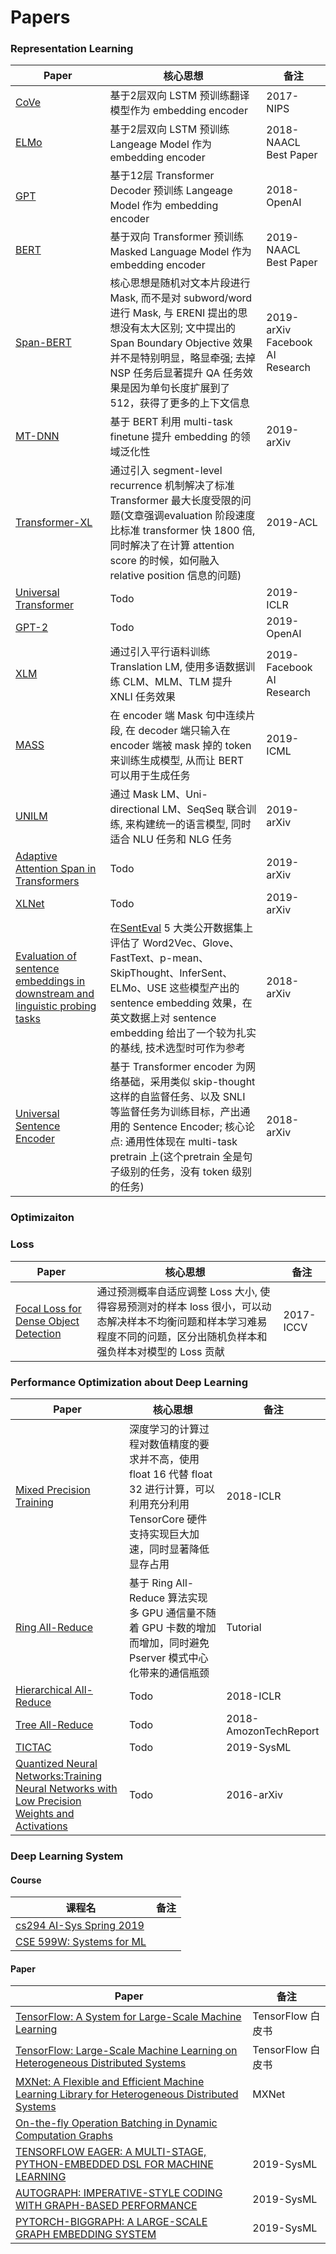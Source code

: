  # Papers

 ### Representation Learning

| Paper | 核心思想 | 备注 |
| --- | --- |--- |
|[CoVe](https://einstein.ai/static/images/pages/research/cove/McCann2017LearnedIT.pdf)  | 基于2层双向 LSTM 预训练翻译模型作为 embedding encoder | 2017-NIPS|
|[ELMo](https://arxiv.org/pdf/1802.05365.pdf)  | 基于2层双向 LSTM 预训练 Langeage Model 作为 embedding encoder | 2018-NAACL Best Paper|
|[GPT](https://s3-us-west-2.amazonaws.com/openai-assets/research-covers/language-unsupervised/language_understanding_paper.pdf)  | 基于12层 Transformer Decoder 预训练 Langeage Model 作为 embedding encoder | 2018-OpenAI |
|[BERT](https://arxiv.org/pdf/1810.04805.pdf)  |  基于双向 Transformer 预训练 Masked Language Model 作为 embedding encoder |2019-NAACL Best Paper|
|[Span-BERT](https://arxiv.org/pdf/1907.10529.pdf) |核心思想是随机对文本片段进行 Mask, 而不是对 subword/word 进行 Mask, 与 ERENI 提出的思想没有太大区别; 文中提出的 Span Boundary Objective 效果并不是特别明显，略显牵强; 去掉 NSP 任务后显著提升 QA 任务效果是因为单句长度扩展到了 512，获得了更多的上下文信息|2019-arXiv Facebook AI Research|
|[MT-DNN](https://arxiv.org/pdf/1901.11504.pdf)  |  基于 BERT 利用 multi-task finetune 提升 embedding 的领域泛化性 |2019-arXiv|
|[Transformer-XL](https://arxiv.org/abs/1901.02860)  | 通过引入 segment-level recurrence 机制解决了标准 Transformer 最大长度受限的问题(文章强调evaluation 阶段速度比标准 transformer 快 1800 倍, 同时解决了在计算 attention score 的时候，如何融入 relative position 信息的问题)|2019-ACL|
|[Universal Transformer](https://arxiv.org/abs/1807.03819)  | Todo| 2019-ICLR|
|[GPT-2](https://d4mucfpksywv.cloudfront.net/better-language-models/language_models_are_unsupervised_multitask_learners.pdf) | Todo | 2019-OpenAI|
|[XLM](https://arxiv.org/abs/1901.07291)| 通过引入平行语料训练 Translation LM, 使用多语数据训练 CLM、MLM、TLM 提升 XNLI 任务效果| 2019-Facebook AI Research |
|[MASS](https://arxiv.org/abs/1905.02450)| 在 encoder 端 Mask 句中连续片段, 在 decoder 端只输入在 encoder 端被 mask 掉的 token 来训练生成模型, 从而让 BERT 可以用于生成任务| 2019-ICML |
|[UNILM](https://arxiv.org/abs/1905.03197)| 通过 Mask LM、Uni-directional LM、SeqSeq 联合训练, 来构建统一的语言模型, 同时适合 NLU 任务和 NLG 任务| 2019-arXiv |
|[Adaptive Attention Span in Transformers](https://arxiv.org/abs/1905.07799)| Todo | 2019-arXiv |
|[XLNet](https://arxiv.org/pdf/1906.08237.pdf)| Todo | 2019-arXiv |
|[Evaluation of sentence embeddings in downstream and linguistic probing tasks](https://arxiv.org/pdf/1806.06259.pdf)| 在[SentEval](https://github.com/facebookresearch/SentEval) 5 大类公开数据集上评估了 Word2Vec、Glove、FastText、p-mean、SkipThought、InferSent、ELMo、USE 这些模型产出的 sentence embedding 效果，在英文数据上对 sentence embedding 给出了一个较为扎实的基线, 技术选型时可作为参考 | 2018-arXiv |
|[Universal Sentence Encoder](https://arxiv.org/pdf/1803.11175.pdf)| 基于 Transformer encoder 为网络基础，采用类似 skip-thought 这样的自监督任务、以及 SNLI 等监督任务为训练目标，产出通用的 Sentence Encoder; 核心论点: 通用性体现在 multi-task pretrain 上(这个pretrain 全是句子级别的任务，没有 token 级别的任务)| 2018-arXiv |


### Optimizaiton
### Loss
| Paper | 核心思想 | 备注 |
| --- | --- |--- |
|[Focal Loss for Dense Object Detection](https://arxiv.org/abs/1708.02002)| 通过预测概率自适应调整 Loss 大小, 使得容易预测对的样本 loss 很小，可以动态解决样本不均衡问题和样本学习难易程度不同的问题，区分出随机负样本和强负样本对模型的 Loss 贡献 | 2017-ICCV |

### Performance Optimization about Deep Learning
| Paper | 核心思想 | 备注 |
| --- | --- |--- |
|[Mixed Precision Training](https://arxiv.org/abs/1710.03740)|深度学习的计算过程对数值精度的要求并不高，使用 float 16 代替 float 32 进行计算，可以利用充分利用 TensorCore 硬件支持实现巨大加速，同时显著降低显存占用| 2018-ICLR |
|[Ring All-Reduce](http://on-demand.gputechconf.com/gtc/2017/presentation/s7543-andrew-gibiansky-effectively-scakukbg-deep-learning-frameworks.pdf)| 基于 Ring All-Reduce 算法实现多 GPU 通信量不随着 GPU 卡数的增加而增加，同时避免 Pserver 模式中心化带来的通信瓶颈 | Tutorial|
|[Hierarchical All-Reduce](http://learningsys.org/nips18/assets/papers/6CameraReadySubmissionlearnsys2018_blc.pdf)| Todo | 2018-ICLR |
|[Tree All-Reduce](https://web.ece.ucdavis.edu/~ctcyang/pub/amaz-techreport2018.pdf)| Todo | 2018-AmozonTechReport |
|[TICTAC](https://www.sysml.cc/doc/2019/199.pdf)| Todo | 2019-SysML |
|[Quantized Neural Networks:Training Neural Networks with Low Precision Weights and Activations](https://arxiv.org/pdf/1609.07061.pdf)| Todo | 2016-arXiv |

 ### Deep Learning System
#### Course
| 课程名 | 备注 |
| --- | --- |
|[cs294 AI-Sys Spring 2019](https://ucbrise.github.io/cs294-ai-sys-sp19/)  | |
|[CSE 599W: Systems for ML](http://dlsys.cs.washington.edu/schedule)  | |

#### Paper
| Paper | 备注 |
| --- | --- |
|[TensorFlow: A System for Large-Scale Machine Learning](https://www.usenix.org/system/files/conference/osdi16/osdi16-abadi.pdf)  | TensorFlow 白皮书 |
|[TensorFlow: Large-Scale Machine Learning on Heterogeneous Distributed Systems](http://download.tensorflow.org/paper/whitepaper2015.pdf)  | TensorFlow 白皮书 |
|[MXNet: A Flexible and Efficient Machine Learning Library for Heterogeneous Distributed Systems](https://www.cs.cmu.edu/~muli/file/mxnet-learning-sys.pdf)  | MXNet |
|[On-the-fly Operation Batching in Dynamic Computation Graphs](https://papers.nips.cc/paper/6986-on-the-fly-operation-batching-in-dynamic-computation-graphs.pdf)  |  |
|[TENSORFLOW EAGER: A MULTI-STAGE, PYTHON-EMBEDDED DSL FOR MACHINE LEARNING](https://www.sysml.cc/doc/2019/88.pdf)  | 2019-SysML |
|[AUTOGRAPH: IMPERATIVE-STYLE CODING WITH GRAPH-BASED PERFORMANCE](https://www.sysml.cc/doc/2019/194.pdf)  | 2019-SysML |
|[PYTORCH-BIGGRAPH: A LARGE-SCALE GRAPH EMBEDDING SYSTEM](https://www.sysml.cc/doc/2019/71.pdf)  | 2019-SysML |
